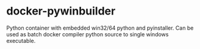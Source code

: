# docker-pywinbuilder
Python container with embedded win32/64 python and pyinstaller. Can be used as batch docker compiler python source to single windows executable.
